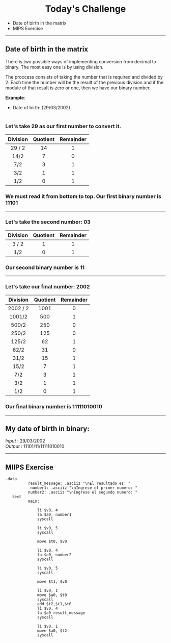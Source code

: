 # <center> Today's Challenge

- Date of birth in the matrix
- MIPS Exercise

---

## Date of birth in the matrix

There is two possible ways of implementing conversion from decimal to binary. The most easy one is by using division.

The proccess consists of taking the number that is required and divided by 2. Each time the number will be the result of the previous division and if the module of that result is zero or one, then we have our binary number.

**Example**:

- Date of birth: (29/03/2002) <br><br>

### Let's take **29** as our first number to convert it.

| Division | Quotient | Remainder |
| :------: | :------: | :-------: |
|  29 / 2  |    14    |     1     |
|   14/2   |    7     |     0     |
|   7/2    |    3     |     1     |
|   3/2    |    1     |     1     |
|   1/2    |    0     |     1     |

### **We must read it from bottom to top. Our first binary number is 11101** <br>

---

### Let's take the second number: **03**

| Division | Quotient | Remainder |
| :------: | :------: | :-------: |
|  3 / 2   |    1     |     1     |
|   1/2    |    0     |     1     |

### **Our second binary number is 11** <br>

---

### Let's take our final number: **2002**

| Division | Quotient | Remainder |
| :------: | :------: | :-------: |
| 2002 / 2 |   1001   |     0     |
|  1001/2  |   500    |     1     |
|  500/2   |   250    |     0     |
|  250/2   |   125    |     0     |
|  125/2   |    62    |     1     |
|   62/2   |    31    |     0     |
|   31/2   |    15    |     1     |
|   15/2   |    7     |     1     |
|   7/2    |    3     |     1     |
|   3/2    |    1     |     1     |
|   1/2    |    0     |     1     |

### **Our final binary number is 11111010010** <br>

---

## **My date of birth in binary**:

_Input_ : 29/03/2002 <br>
_Output_ : 11101/11/11111010010

---

## MIIPS Exercise

```assembly
.data
	      result_message: .asciiz "\nEl resultado es: "
	       number1: .asciiz "\nIngrese el primer numero: "
	      number2: .asciiz "\nIngrese el segundo numero: "
  .text
	      main:
            
              li $v0, 4
              la $a0, number1
              syscall

              li $v0, 5
              syscall

              move $t0, $v0

              li $v0, 4
              la $a0, number2
              syscall

              li $v0, 5
              syscall

              move $t1, $v0

              li $v0, 1
              move $a0, $t0
              syscall
              add $t2,$t1,$t0
              li $v0, 4
              la $a0 result_message
              syscall

              li $v0, 1
              move $a0, $t2
              syscall
              
```
